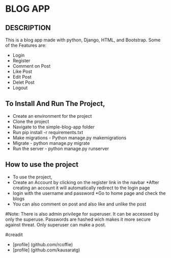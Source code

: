 # BLOG APP
## DESCRIPTION
This is a blog app made with python, Django, HTML, and Bootstrap. Some of the Features are:
* Login 
* Register
* Comment on Post
* Like Post
* Edit Post
* Delet Post
* Logout

## To Install And Run The Project,
* Create an environment for the project
* Clone the project
* Navigate to the simple-blog-app folder
* Run pip install -r requirements.txt
* Make migrations - Python manage.py makemigrations
* Migrate - python manage.py migrate
* Run the server - python manage.py runserver

## How to use the project
* To use the project, 
* Create an Account by clicking on the register link in the navbar
*After creating an account it will automatically redirect to the login page
* login with the username and password
*Go to home page and check the blogs
* You can also comment on post and also like and unlike the post

#Note:
There is also admin privilege for superuser. It can be accessed by only the superuse.
Passwords are hashed wich makes it more secure against threat.
Only superuser can make a post.

#creadit 
* [profile] (github.com/rcoffie)
* [profile] (github.com/kausaratg)


